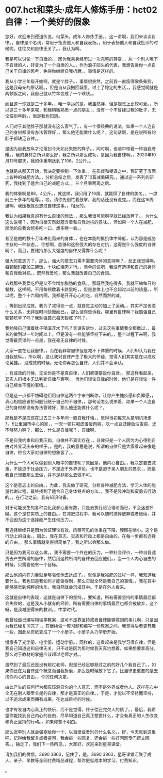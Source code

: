 # 007.hct和菜头·成年人修炼手册：hct02自律：一个美好的假象

您好，欢迎来到德道传览，何菜头，成年人修炼手册。，这一讲啊，我们来谈谈自律。，自律是个名词，常用于指责他人和自我表扬。，用于表扬他人和自我批评的时候呢，往往又和自律无关了。，我认为啊。

我是可以讨论一下自律的，，因为我亲身经历过一次完整的转变，，从一个别人嘴下不自律的人，转变为了一个自律的人。，作为浪子回头的代表，我想告诉你一点自己关于自律的思考，免得你继续自我折磨。，事情是这样的。

我从小学三年级开始啊，就是个胖子。，事情很突然，之前我一直瘦得像条柴狗，这是我母亲的原话啊。，但是自从我搬回城里，过上了稳定的生活，，我感觉啊就是两顿饭之间，我自己就从竹竿变成了一个球状。。

而且这一球就是三十多年。，唯一幸运的是，我虽然胖，但是视觉上比较可爱。，所以这三十多年来呢，和我稍微熟悉一点的朋友，，没有一个不曾揉过我的肚子，无论性别年龄。，但是我也知道。

人们对于其他胖子那就没有这么客气了。，有一个很经典的说法，如果一个人连自己的身材都没有办法管理好，，那么他还能做什么呢？，这句话啊，是在说所有的胖子都缺乏自律，。

是因为自我放纵才沦落到今天如此失败的样子。，同时啊，也暗中带着一种自我夸耀。，我的身材之所以那么好，我之所以那么成功，是因为我自律啊。，2020年10月13号那天，我的体重啊达到了106。2公斤。。

也就是从那天开始，我决定要控制一下体重。，在质疑和嘲讽之中，我研究了市面上各种的减肥方法。，分析总结之后，发表了10篇减重研究。，通过这一系列的研究，我找到了适合自己的减肥方式。，三个月零两周之后。

我的体重啊是88。4公斤。，就这样，我只用了16周，就赢得了自律的美名，，一席前三十多年的耻辱。，哎，请你先别忙着鼓掌，我的话还没有说完。，而在这16周里啊，我压根就没想过自律这事。，相反的。

我认为如果我真的有什么自律的想法，，那么我很可能啊早就已经放弃了。，为什么这么说呢？，因为自律天然就蕴含着和自我对抗的意味。，但如果一个人在减肥，那他的自我会想多吃一口，想多睡一会。。

甚至是他的数十万年进化而来的身体，，也在本能的抵抗体中降低，认为那是威胁生存的一种状态。，你想啊，能够和这些强大的存在对抗，这得是什么强度的自律啊？，而且，要维持那么大强度的自律又得靠什么呢？

强大的意志力？，那么，强大的意志力需不需要肉体的支持啊？，反正我觉得啊，每顿起码要加三碗饭，十块红烧肉才行。，简单的说吧，我没有选择和自己的身体和自我做对抗。，既然我爱吃，那么我就改善自己的食谱。

去找那些我爱吃但是又不会增加脂肪的食品。，那既然我吃得多，我就压缩每日的餐数，这样啊，不用每顿数着卡路里吃，，但是总体上也不会超过以前的热量。，所以呢，整个十六周内啊，我都是开开心心的吃，自然而然的减。

，等到出现成效，我为了减得快一点，就自觉主动的加上了运动。，其实不加也没什么关系，无非是时间快慢而已。，那么请你告诉我，哪里有自律啊？我勉强自己顿顿吃草了吗？我勉强自己每天锻炼了吗？。

我勉强自己饿着肚子喝温开水了吗？实话告诉你，过去这些事情我全都做过，，最长的做到过一年时间以上，但是没有一样能够坚持下来的。，整个过程下来啊，我觉得最荒谬的一点是，我在毫无自律的时候。

大家一直在让我自律。，而在我非常自律但是减不下体重的时候，人们却认为我在自我放纵。，所以啊，这让我对自律产生了极大的怀疑，觉得人们其实是在以成败论英雄。，没成效的时候，无论你再怎么自律，人们并不会承认。

，有成效的时候，无论你是不是真自律，人们都硬要说你自律。，那这样看起来，其实人们根本无法判断自律与否啊。，当他们谈论自律的时候，他们是在谈论一件自己根本不懂的事情。。

但是这一点都不妨碍他们用自律这两个字来判断你，让你产生愧疚感和负罪感，，真心相信应该把问题归结于自己的不自律。，那句话怎么说来着，如果一个人连自己的身材都没有办法管理好，那么他还能做什么呢？。

那我是不是应该在过去三十多年间一直自我忏悔，，觉得当初每天从昆明机场走7。5公里回市中心的家，，一天一顿只喝皮蛋瘦肉粥，吃一点豆豉鲤鱼油麦菜，还不够努力啊？，那么，什么是自律呢？，自律啊。

不是自我约束和自我压抑，自律并不真实存在，，自律只是一个人因为内心得到自由对外显现出来的样子。，是的，我的意思是说，所谓的自律只是大家看起来像是自律，符合大家对自律的想象罢了。。

为什么一个人可以做到别人眼中的自律呢？原因是，他内心自由。，我决定要去减重，不是迫于社会压力，不是迫于外界评论，也不是迫于亲人朋友的恳求，，而是我自己想要那么去做，并不是非那么去做不可。

这个是意志上的自由。，为此，我去做了研究，分析各种减肥方法，学习人体的能量代谢过程，最终找到了适合自己身体特点的方法。，我不是凭冲动和蛮勇去行动的。，在行动之前，我有知识储备。

对于可能发生的各种变化我都心里有数，只是去执行验证理论而已，不会迷惑怀疑。这个是在实质上的自由。，在减肥过程中，我可以随时选择放弃或者继续，并不会因为这个选择而产生任何压力。。

我选择继续只是因为验证理论有效，肉眼可见的体重在下降，腰围在缩小。这个是行动上的自由。，因此，我在意志、实质和行动上都是自由的，在每一步都有选择的自由。，那么事情就变得很简单了。我之所以会那么做。

只是因为我可以这么做。，我不需要一个外在的压力，一种社会评价，一种自我谴责去产生所谓的自律，然后用这种所谓的自律去回应他们。，当一个人内心自由的时候，只需要他有一个目标。

那么他的内在力量就足够驱使他去达成了。，就像是我减肥的过程一样，我知道我要什么，我也知道我如何才能做得到，那么它就全然是我自己的事情。，我在其中能够感觉到纯粹的快乐，我自然就会沉浸其中。于是在外人看来。

这就是自律的表现，这就是自律下的坚持。，要知道，所有需要坚持的事情最后都会失败的，这是我从小就有的经验。所有需要自律的事情最后也都会被放弃，这个呀，是我减肥得来的教训。，中学时代。

我曾经自己编写物理学教案，这可不是靠坚持或者自律能够做到的事儿啊，只是因为我已经复习完了，，在继续做一套习题和编写一份教案之间，我觉得后者更有趣一些，因此从页纸变成了一个小册子。小册子从力学册开始。

慢慢多了光学册、电学册、运动学册。，同样的，这看起来是我学习很自律，但是我自己知道这和自律无关，只不过是因为那时候我天真地想着，如果想要拿高分，那么对于教材的掌握应该超过老师才对。。

虽然到了最后还是没有超过老师，但是已经足够超过之前的好几个我自己了。，如果你还在为自律这个概念而自我折磨，那么是时候放下它了。比自律更重要的是去找你内心的自由。，你的任何决定。

由此产生的任何行为都应该源自你的个人意志，而不是外界或者他人。这样在心中全无在别人眼里全是的自律，那才是真正的自律。，于是，才能以不坚持而坚持，以不追求成果而拥有成果。在达成目标的时候。

也才有发自内心真正的快乐，而不是觉得，终于偿还完欠人的债了。，最后，我希望你能找到自己内心的自由，尽早知道自己真正想要什么，才会有真正的人生改变和真正坚持的行动。，如果你想不明白。

那么迟早别人就会强塞给你一个，以自律或者别的什么名义。，好，今天就到这里吧，记得给我留言或者提问，我会挑一些回复，还会挑一些好问题专门撰文回答。，输走了，我们下一场再见。，大家好，欢迎来到星哥课堂。

请加我们的微信，3690 3863，记住了，是，3690 3863，星哥课堂汇聚了成人、亲子、早教等全网付费精品课程，帮你更低成本的学习、付费知识。

。